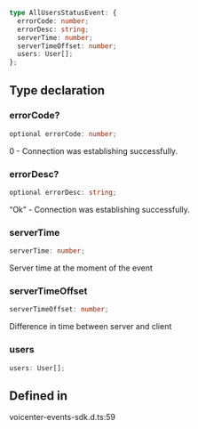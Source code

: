 ```ts
type AllUsersStatusEvent: {
  errorCode: number;
  errorDesc: string;
  serverTime: number;
  serverTimeOffset: number;
  users: User[];
};
```

## Type declaration

### errorCode?

```ts
optional errorCode: number;
```

0 - Connection was establishing successfully.

### errorDesc?

```ts
optional errorDesc: string;
```

“Ok” - Connection was establishing successfully.

### serverTime

```ts
serverTime: number;
```

Server time at the moment of the event

### serverTimeOffset

```ts
serverTimeOffset: number;
```

Difference in time between server and client

### users

```ts
users: User[];
```

## Defined in

voicenter-events-sdk.d.ts:59
